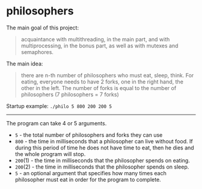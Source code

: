 # philosophers

The main goal of this project:
> acquaintance with multithreading, in the main part,
> and with multiprocessing, in the bonus part, as well as with mutexes and semaphores.

The main idea:
> there are n-th number of philosophers who must eat, sleep, think.
> For eating, everyone needs to have 2 forks, one in the right hand, the other in the left.
> The number of forks is equal to the number of philosophers (7 philosophers = 7 forks)

Startup example: `./philo 5 800 200 200 5`
***
The program can take 4 or 5 arguments.
* `5` - the total number of philosophers and forks they can use
* `800` - the time in milliseconds that a philosopher can live without food. If during this period of time he does not have time to eat, then he dies and the whole program will stop.
* `200`(1) - the time in milliseconds that the philosopher spends on eating.
* `200`(2) - the time in milliseconds that the philosopher spends on sleep.
* `5` - an optional argument that specifies how many times each philosopher must eat in order for the program to complete.

